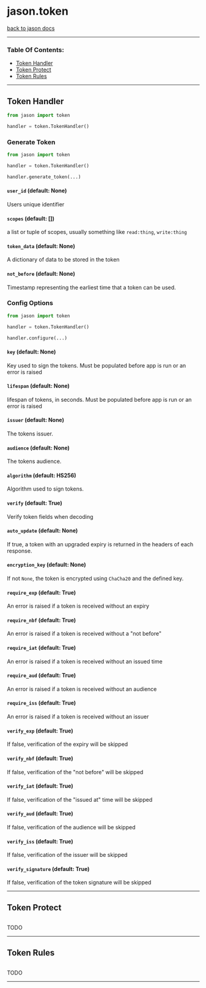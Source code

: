 # jason.token

[back to jason docs](./jason.md)

---

### Table Of Contents:

- [Token Handler](#Token-Handler)
- [Token Protect](#Token-Protect)
- [Token Rules](#Token-Rules)

---

## Token Handler

```python
from jason import token

handler = token.TokenHandler()
```


### Generate Token

```python
from jason import token

handler = token.TokenHandler()

handler.generate_token(...)
```

#### `user_id` (default: None)

Users unique identifier

#### `scopes` (default: [])

a list or tuple of scopes, usually something like `read:thing`, `write:thing`

#### `token_data` (default: None)

A dictionary of data to be stored in the token

#### `not_before` (default: None)

Timestamp representing the earliest time that a token can be used.

### Config Options

```python
from jason import token

handler = token.TokenHandler()

handler.configure(...)
```

#### `key` (default: None)

Key used to sign the tokens. Must be populated before app is run or an error is raised

#### `lifespan` (default: None)

lifespan of tokens, in seconds. Must be populated before app is run or an error is raised

#### `issuer` (default: None)

The tokens issuer.

#### `audience` (default: None)

The tokens audience.

#### `algorithm` (default: HS256)

Algorithm used to sign tokens.

#### `verify` (default: True)

Verify token fields when decoding

#### `auto_update` (default: None)

If true, a token with an upgraded expiry is returned in the headers of each response.

#### `encryption_key` (default: None)

If not `None`, the token is encrypted using `ChaCha20` and the defined key.

#### `require_exp` (default: True)

An error is raised if a token is received without an expiry

#### `require_nbf` (default: True)

An error is raised if a token is received without a "not before"

#### `require_iat` (default: True)

An error is raised if a token is received without an issued time

#### `require_aud` (default: True)

An error is raised if a token is received without an audience

#### `require_iss` (default: True)

An error is raised if a token is received without an issuer

#### `verify_exp` (default: True)

If false, verification of the expiry will be skipped

#### `verify_nbf` (default: True)

If false, verification of the "not before" will be skipped

#### `verify_iat` (default: True)

If false, verification of the "issued at" time will be skipped

#### `verify_aud` (default: True)

If false, verification of the audience will be skipped

#### `verify_iss` (default: True)

If false, verification of the issuer will be skipped

#### `verify_signature` (default: True)

If false, verification of the token signature will be skipped

---

## Token Protect

```python

```

TODO

---

## Token Rules

```python

```

TODO

---

